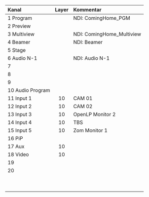 | Kanal | Layer | Kommentar |
|:---|:---:|:---|
| 1 Program |  | NDI: ComingHome_PGM |
| 2 Preview |  |  |
| 3 Multiview |  | NDI: ComingHome_Multiview |
| 4 Beamer |  | NDI: Beamer |
| 5 Stage |  |  |
| 6 Audio N-1 |  | NDI: Audio N-1 |
| 7 |  |  |
| 8 |  |  |
| 9 |  |  |
| 10 Audio Program |  |  |
| 11 Input 1 | 10 | CAM 01 |
| 12 Input 2 | 10 | CAM 02 |
| 13 Input 3 | 10 | OpenLP Monitor 2 |
| 14 Input 4 | 10 | TBS |
| 15 Input 5 | 10 | Zom Monitor 1 |
| 16 PiP |  |  |
| 17 Aux | 10 |  |
| 18 Video | 10 |  |
| 19 |  |  |
| 20 |  |  |
|  |  |  |
|  |  |  |
|  |  |  |
|  |  |  |
|  |  |  |
|  |  |  |
|  |  |  |
|  |  |  |
|  |  |  |